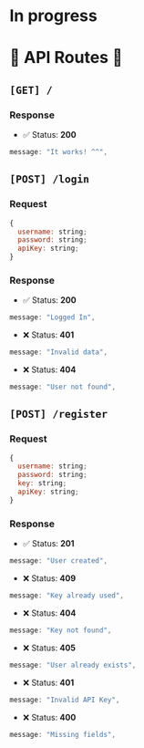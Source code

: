 # In progress


# 🚧 API Routes 🚧

## `[GET] /`

### Response

- ✅ Status: **200**

```javascript
message: "It works! ^^",
```

## `[POST] /login`

### Request

```javascript
{
  username: string;
  password: string;
  apiKey: string;
}
```

### Response

- ✅ Status: **200**

```javascript
message: "Logged In",
```

- ❌ Status: **401**

```javascript
message: "Invalid data",
```

- ❌ Status: **404**

```javascript
message: "User not found",
```

## `[POST] /register`

### Request

```javascript
{
  username: string;
  password: string;
  key: string;
  apiKey: string;
}
```

### Response

- ✅ Status: **201**

```javascript
message: "User created",
```

- ❌ Status: **409**

```javascript
message: "Key already used",
```

- ❌ Status: **404**

```javascript
message: "Key not found",
```

- ❌ Status: **405**

```javascript
message: "User already exists",
```

- ❌ Status: **401**

```javascript
message: "Invalid API Key",
```

- ❌ Status: **400**

```javascript
message: "Missing fields",
```